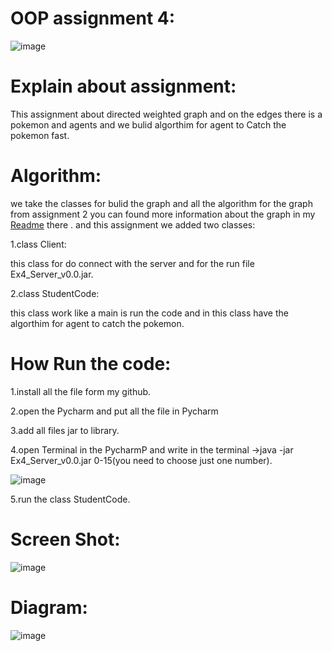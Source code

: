 # OOP assignment 4:

![image](https://user-images.githubusercontent.com/86603326/148660545-c8aa9df8-93d7-41b1-a01c-50e61cfac18a.png)

# Explain about assignment:
This assignment about directed weighted graph and on the edges there is a pokemon and agents and we bulid algorthim for agent to Catch the pokemon fast.
# Algorithm:
we take the classes for bulid the graph and all the algorithm for the graph from assignment 2 you can found more information  about the graph in my [Readme](https://github.com/IbrahemHurani/OOP_Ex3_ariel) there .
and this assignment we added two classes:

1.class Client:

this class for do connect with the server and for the run file Ex4_Server_v0.0.jar.

2.class StudentCode:

this class work like a main is run the code and in this class have the algorthim for agent to catch the pokemon.

# How Run the code:
1.install all the file form my github.

2.open the  Pycharm and put all the file in Pycharm

3.add all files jar to library.

4.open Terminal in the PycharmP and write in the terminal ->java -jar Ex4_Server_v0.0.jar 0-15(you need to choose just one number).

![image](https://user-images.githubusercontent.com/86603326/148668312-d9793a00-af4b-406c-858d-3dd653b058e6.png)



5.run the class StudentCode.


# Screen Shot:
![image](https://user-images.githubusercontent.com/86603326/148668256-4ab72816-e779-43e8-935a-e7f655e17164.png)



# Diagram:
![image](https://user-images.githubusercontent.com/86603326/148668210-b0d4142b-75b6-48e1-ad42-ecc08db6c1dd.png)
